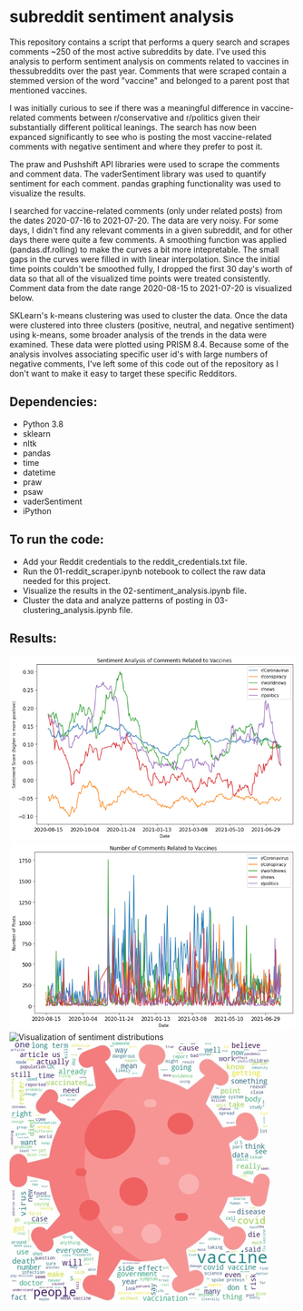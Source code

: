 # subreddit sentiment analysis

This repository contains a script that performs a query search and scrapes comments ~250 of the most active subreddits by date. I've used this analysis to perform sentiment analysis on comments related to vaccines in thessubreddits over the past year. Comments that were scraped contain a stemmed version of the word "vaccine" and belonged to a parent post that mentioned vaccines. 

I was initially curious to see if there was a meaningful difference in vaccine-related comments between r/conservative and r/politics given their substantially different political leanings. The search has now been expanced significantly to see who is posting the most vaccine-related comments with negative sentiment and where they prefer to post it. 

The praw and Pushshift API libraries were used to scrape the comments and comment data. The vaderSentiment library was used to quantify sentiment for each comment. pandas graphing functionality was used to visualize the results. 

I searched for vaccine-related comments (only under related posts) from the dates 2020-07-16 to 2021-07-20. The data are very noisy. For some days, I didn't find any relevant comments in a given subreddit, and for other days there were quite a few comments. A smoothing function was applied (pandas.df.rolling) to make the curves a bit more intepretable. The small gaps in the curves were filled in with linear interpolation. Since the initial time points couldn't be smoothed fully, I dropped the first 30 day's worth of data so that all of the visualized time points were treated consistently. Comment data from the date range 2020-08-15 to 2021-07-20 is visualized below. 

SKLearn's k-means clustering was used to cluster the data. Once the data were clustered into three clusters (positive, neutral, and negative sentiment) using k-means, some broader analysis of the trends in the data were examined. These data were plotted using PRISM 8.4. Because some of the analysis involves associating specific user id's with large numbers of negative comments, I've left some of this code out of the repository as I don't want to make it easy to target these specific Redditors. 

## Dependencies:
* Python 3.8
* sklearn
* nltk
* pandas
* time
* datetime
* praw
* psaw
* vaderSentiment
* iPython

## To run the code:
* Add your Reddit credentials to the reddit_credentials.txt file. 
* Run the 01-reddit_scraper.ipynb notebook to collect the raw data needed for this project. 
* Visualize the results in the 02-sentiment_analysis.ipynb file. 
* Cluster the data and analyze patterns of posting in 03-clustering_analysis.ipynb file. 

## Results:

![Visualization of sentiment analysis](https://github.com/miRNA183/subreddit_sentiment_analysis/blob/main/images/sentiment_analysis.jpg?raw=true)
![Visualization of number of comments per day](https://github.com/miRNA183/subreddit_sentiment_analysis/blob/main/images/post_count.jpg?raw=true)
![Visualization of sentiment distributions](https://github.com/miRNA183/subreddit_sentiment_analysis/blob/main/images/sentiment_distributions.jpg?raw=true)
![Word cloud of vaccine-related comments with negative sentiment](https://github.com/miRNA183/subreddit_sentiment_analysis/blob/main/images/neg_comment_wordcloud.jpg?raw=true)

